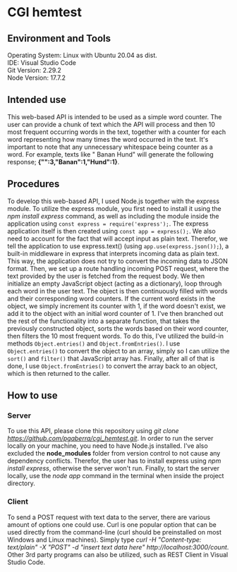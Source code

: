 # CGI hemtest

## Environment and Tools
Operating System: Linux with Ubuntu 20.04 as dist.  
IDE: Visual Studio Code  
Git Version: 2.29.2  
Node Version: 17.7.2  

## Intended use
This web-based API is intended to be used as a simple word counter. The user can provide a chunk of text which the API 
will process and then 10 most frequent occurring words in the text, together with a counter for each word representing 
how many times the word occurred in the text. It's important to note that any unnecessary whitespace being counter as a 
word. For example, texts like "  Banan  Hund" will generate the following response; **{"":3,"Banan":1,"Hund":1}**.

## Procedures
To develop this web-based API, I used Node.js together with the express module. To utilize the express module, you first 
need to install it using the *npm install express* command, as well as including the module inside the application using 
``const express = require('express');``. The express application itself is then created using ``const app = express();``. 
We also need to account for the fact that will accept input as plain text. Therefor, we tell the application to use 
express.text() (using ``app.use(express.json());``), a built-in middleware in express that interprets incoming data as 
plain text. This way, the application does not try to convert the incoming data to JSON format. Then, we set up a route 
handling incoming POST request, where the text provided by the user is fetched from the request body. We then initialize 
an empty JavaScript object (acting as a dictionary), loop through each word in the user text. The object is then 
continuously filled with words and their corresponding word counters. If the current word exists in the object, we 
simply increment its counter with 1, if the word doesn't exist, we add it to the object with an initial word counter of 1.
I've then branched out the rest of the functionality into a separate function, that takes the previously constructed 
object, sorts the words based on their word counter, then filters the 10 most frequent words. To do this, I've utilized 
the build-in methods ``Object.entries()`` and ``Object.fromEntries()``. I use ``Object.entries()`` to convert the object 
to an array, simply so I can utilize the ``sort()`` and ``filter()`` that JavaScript array has. Finally, after all of that 
is done, I use ``Object.fromEntries()`` to convert the array back to an object, which is then returned to the caller.

## How to use
### Server
To use this API, please clone this repository using *git clone https://github.com/pgaberra/cgi_hemtest.git*. In order 
to run the server locally on your machine, you need to have Node.js installed. I've also excluded the **node_modules** 
folder from version control to not cause any dependency conflicts. Therefor, the user has to install express using *npm 
install express*, otherwise the server won't run. Finally, to start the server locally, use the *node app* command in the 
terminal when inside the project directory.

### Client
To send a POST request with text data to the server, there are various amount of options one could use. Curl is one popular 
option that can be used directly from the command-line (curl should be preinstalled on most Windows and Linux machines). 
Simply type *curl -H "Content-type: text/plain" -X "POST" -d "insert text data here" http://localhost:3000/count*. Other 
3rd party programs can also be utilized, such as REST Client in Visual Studio Code.

